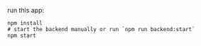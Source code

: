 run this app:

```
npm install
# start the backend manually or run `npm run backend:start`
npm start
```

